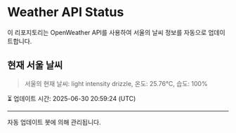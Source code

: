 
# Weather API Status

이 리포지토리는 OpenWeather API를 사용하여 서울의 날씨 정보를 자동으로 업데이트합니다.

## 현재 서울 날씨
> 서울의 현재 날씨: light intensity drizzle, 온도: 25.76°C, 습도: 100%

⏳ 업데이트 시간: 2025-06-30 20:59:24 (UTC)

---
자동 업데이트 봇에 의해 관리됩니다.
